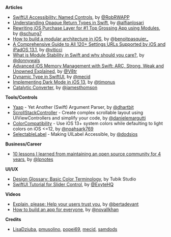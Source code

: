 **Articles**

* [SwiftUI Accessibility: Named Controls](https://medium.com/flawless-app-stories/swiftui-accessibility-named-controls-298766c454bc), by [@RobRWAPP](https://twitter.com/RobRWAPP)
* [Understanding Opaque Return Types in Swift](https://medium.com/@alfianlosari/understanding-opaque-return-types-in-swift-9c36fb5dfa86), by [@alfianlosari](https://twitter.com/alfianlosari)
* [Rewriting iOS Purchase Layer for #1 Top Grossing App using Modules](https://medium.com/tinder-engineering/rewriting-ios-purchase-layer-for-1-top-grossing-app-using-modules-72b4b86e3917), by [@schung7](https://twitter.com/schung7)
* [How to build a modular architecture in iOS](https://benoitpasquier.com/how-build-modular-architecture-ios/), by @[benoitpasquier_](https://twitter.com/benoitpasquier_)
* [A Comprehensive Guide to All 120+ Settings URLs Supported by iOS and iPadOS 13.1](https://www.macstories.net/ios/a-comprehensive-guide-to-all-120-settings-urls-supported-by-ios-and-ipados-13-1/), by [@viticci](https://twitter.com/viticci)
* [What is Module Stability in Swift and why should you care?](https://www.donnywals.com/what-is-module-stability-in-swift-and-why-should-you-care/), by [@donnywals](https://twitter.com/donnywals)
* [Advanced iOS Memory Management with Swift: ARC, Strong, Weak and Unowned Explained](https://www.vadimbulavin.com/swift-memory-management-arc-strong-weak-and-unowned/), by [@V8tr](https://twitter.com/V8tr)
* [Dynamic Type in SwiftUI](https://mecid.github.io/2019/10/09/dynamic-type-in-swiftui/), by [@mecid](https://twitter.com/mecid)
* [Implementing Dark Mode in iOS 13](https://instagram-engineering.com/instagram-darkmode-58802b43c0f2), by [@timonus](https://twitter.com/timonus)
* [Catalytic Converter](https://tla.systems/blog/2019/10/08/catalytic-converter/), by [@jamesthomson](https://twitter.com/jamesthomson)

**Tools/Controls**

* [Yaap](https://github.com/hartbit/Yaap) - Yet Another (Swift) Argument Parser, by [@dhartbit](https://twitter.com/dhartbit)
* [ScrollStackController](https://github.com/malcommac/ScrollStackController) - Create complex scrollable layout using UIViewControllers and simplify your code, by [@danielemargutti](https://twitter.com/danielemargutti)
* [ColorCompatibility](https://github.com/noahsark769/ColorCompatibility) - Use iOS 13+ system colors while defaulting to light colors on iOS <=12, by [@noahsark769](https://twitter.com/noahsark769)
* [SelectableLabel](https://edit.theappbusiness.com/making-uilabel-accessible-5f3d5c342df4) - Making UILabel Accessible, by [@dodsios](https://twitter.com/dodsios)

**Business/Career**

* [10 lessons I learned from maintaining an open source community for 4 years](https://www.twilio.com/blog/10-lessons-learned-maintaining-open-source-community), by [@lpnotes](https://twitter.com/lpnotes)

**UI/UX**

* [Design Glossary: Basic Color Terminology](https://design4users.com/basic-color-terminology/), by Tubik Studio
* [SwiftUI Tutorial for Slider Control](https://exyte.com/blog/swiftui-tutorial-slider-control), by [@ExyteHQ](https://twitter.com/exyteHQ)

**Videos**

* [Explain, please: Help your users trust you](https://vimeo.com/362203135), by [@bertadevant](https://twitter.com/bertadevant)
* [How to build an app for everyone](https://vimeo.com/362163043), by [@novallkhan](https://twitter.com/novallkhan)

**Credits**

* [LisaDziuba](https://github.com/lisadziuba), [pmusolino](https://github.com/pmusolino), [popei69](https://github.com/popei69), [mecid](https://github.com/mecid), [samdods](https://github.com/samdods)
